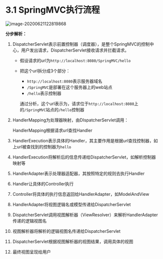 # 3.1 SpringMVC执行流程

![image-20200621122819868](https://images.shiguangping.com/imgs/20200621122820.png)

**分步解析：**

1. DispatcherServlet表示前置控制器（调度器），是整个SpringMVC的控制中心，用户发出请求，DispatcherServlet接收请求并拦截请求。

   - 假设请求的url为`http://localhost:8080/SpringMVC/hello`

   - 把这个url拆分成3个部分：

     - `http://localhost:8080`表示服务器域名
     - `/SpringMVC`是部署在这个服务器上的web站点
     - `/hello`表示控制器

     通过分析，这个url表示为，请求位于`http://localhost:8080`上的`/SpringMVC`站点的`/hello`控制器

2. HandlerMapping为处理器映射，由DIspatcherServlet调用：

   HandlerMapping根据请求url查找Handler

3. HandlerExecution表示具体的Handler，其主要作用是根据url查找控制器，如上url被查找到的控制器为`hello`

4. HandlerExecution将解析后的信息传递给DispatcherServlet，如解析控制器映射等

5. HandlerAdapter表示处理器适配器，其按照特定的规则去执行Handler

6. Handler让具体的Controller执行

7. Controller将具体的执行信息返回给HandlerAdapter，如ModelAndView

8. HandlerAdapter将视图逻辑名或模型传递给DispatcherServlet

9. DispatcherServlet调用视图解析器（ViewResolver）来解析HandlerAdapter传递的逻辑视图名

10. 视图解析器将解析的逻辑视图名传递给DispatcherServlet

11. DispatcherServlet根据视图解析器的视图结果，调用具体的视图

12. 最终视图呈现给用户

